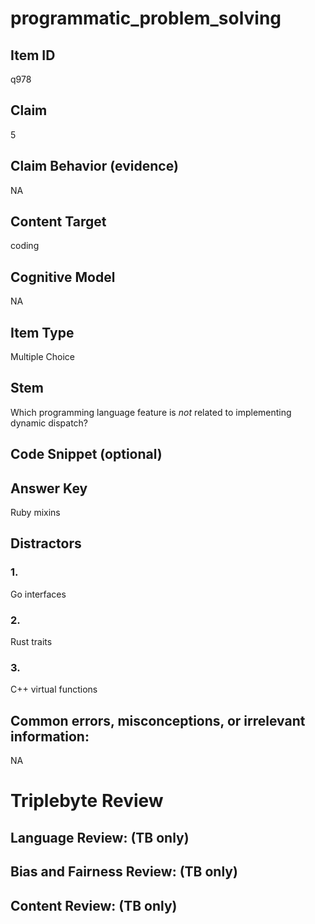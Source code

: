 # programmatic_problem_solving

## Item ID
q978

## Claim
5

## Claim Behavior (evidence)
NA

## Content Target
coding

## Cognitive Model
NA

## Item Type
Multiple Choice

## Stem
Which programming language feature is *not* related to implementing dynamic dispatch?

## Code Snippet (optional)


## Answer Key
Ruby mixins

## Distractors

### 1.
Go interfaces

### 2.
Rust traits

### 3.
C++ virtual functions

## Common errors, misconceptions, or irrelevant information:
NA

# Triplebyte Review


## Language Review: (TB only)


## Bias and Fairness Review: (TB only)


## Content Review: (TB only)

